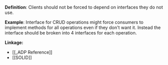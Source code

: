 **Definition**: Clients should not be forced to depend on interfaces they do not use.

**Example**: Interface for CRUD operations might force consumers to implement methods for all operations even if they don't want it. Instead the interface should be broken into 4 interfaces for each operation.

**Linkage:**
- [[_ADP Reference]]
- [[SOLID]]